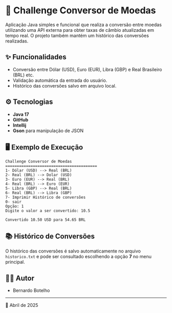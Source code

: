 # 🔄 Challenge Conversor de Moedas

Aplicação Java simples e funcional que realiza a conversão entre moedas utilizando uma API externa para obter taxas de câmbio atualizadas em tempo real. O projeto também mantém um histórico das conversões realizadas.

## ✨ Funcionalidades

- Conversão entre Dólar (USD), Euro (EUR), Libra (GBP) e Real Brasileiro (BRL) etc.
- Validação automática da entrada do usuário.
- Histórico das conversões salvo em arquivo local.

## ⚙️ Tecnologias

- **Java 17**
- **GitHub**
- **Intellij**
- **Gson** para manipulação de JSON

## 🖥️ Exemplo de Execução

```
Challenge Conversor de Moedas
========================================
1- Dólar (USD) --> Real (BRL)
2- Real (BRL) --> Dolar (USD)
3- Euro (EUR) --> Real (BRL)
4- Real (BRL) --> Euro (EUR)
5- Libra (GBP) --> Real (BRL)
6- Real (BRL) --> Libra (GBP)
7- Imprimir Histórico de conversões
0- sair
Opção: 1
Digite o valor a ser convertido: 10.5

Convertido 10.50 USD para 54.65 BRL
```

## 📚 Histórico de Conversões

O histórico das conversões é salvo automaticamente no arquivo `historico.txt` e pode ser consultado escolhendo a opção **7** no menu principal.

## 👨‍💻 Autor

- Bernardo Botelho

---

📅 Abril de 2025


